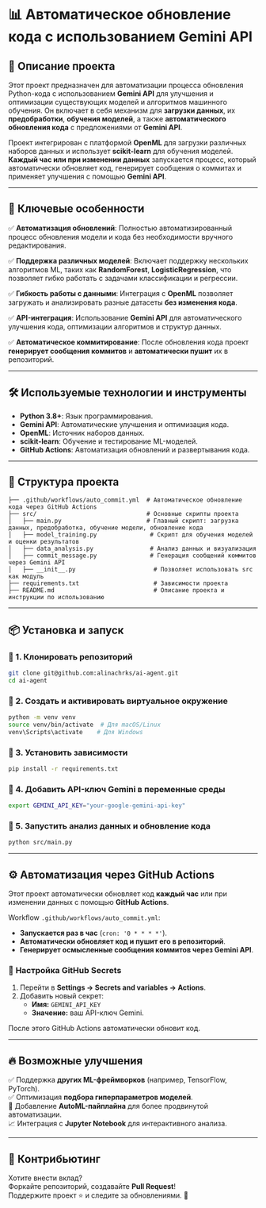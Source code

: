 # 📊 Автоматическое обновление кода с использованием Gemini API

## 📝 Описание проекта
Этот проект предназначен для автоматизации процесса обновления Python-кода с использованием **Gemini API** для улучшения и оптимизации существующих моделей и алгоритмов машинного обучения. Он включает в себя механизм для **загрузки данных**, их **предобработки**, **обучения моделей**, а также **автоматического обновления кода** с предложениями от **Gemini API**.

Проект интегрирован с платформой **OpenML** для загрузки различных наборов данных и использует **scikit-learn** для обучения моделей. **Каждый час или при изменении данных** запускается процесс, который автоматически обновляет код, генерирует сообщения о коммитах и применяет улучшения с помощью **Gemini API**.

---

## 🚀 Ключевые особенности
✅ **Автоматизация обновлений**: Полностью автоматизированный процесс обновления модели и кода без необходимости вручного редактирования.

✅ **Поддержка различных моделей**: Включает поддержку нескольких алгоритмов ML, таких как **RandomForest**, **LogisticRegression**, что позволяет гибко работать с задачами классификации и регрессии.

✅ **Гибкость работы с данными**: Интеграция с **OpenML** позволяет загружать и анализировать разные датасеты **без изменения кода**.

✅ **API-интеграция**: Использование **Gemini API** для автоматического улучшения кода, оптимизации алгоритмов и структур данных.

✅ **Автоматическое коммитирование**: После обновления кода проект **генерирует сообщения коммитов** и **автоматически пушит** их в репозиторий.

---

## 🛠 Используемые технологии и инструменты
- **Python 3.8+**: Язык программирования.
- **Gemini API**: Автоматические улучшения и оптимизация кода.
- **OpenML**: Источник наборов данных.
- **scikit-learn**: Обучение и тестирование ML-моделей.
- **GitHub Actions**: Автоматизация обновлений и развертывания кода.

---

## 📂 Структура проекта
```
├── .github/workflows/auto_commit.yml  # Автоматическое обновление кода через GitHub Actions
├── src/                               # Основные скрипты проекта
│   ├── main.py                        # Главный скрипт: загрузка данных, предобработка, обучение модели, обновление кода
│   ├── model_training.py               # Скрипт для обучения моделей и оценки результатов
│   ├── data_analysis.py                # Анализ данных и визуализация
│   ├── commit_message.py               # Генерация сообщений коммитов через Gemini API
│   ├── __init__.py                      # Позволяет использовать src как модуль
├── requirements.txt                     # Зависимости проекта
├── README.md                            # Описание проекта и инструкции по использованию
```

---

## 📦 Установка и запуск
### 🔹 1. Клонировать репозиторий
```bash
git clone git@github.com:alinachrks/ai-agent.git
cd ai-agent
```

### 🔹 2. Создать и активировать виртуальное окружение
```bash
python -m venv venv
source venv/bin/activate  # Для macOS/Linux
venv\Scripts\activate    # Для Windows
```

### 🔹 3. Установить зависимости
```bash
pip install -r requirements.txt
```

### 🔹 4. Добавить API-ключ Gemini в переменные среды
```bash
export GEMINI_API_KEY="your-google-gemini-api-key"
```

### 🔹 5. Запустить анализ данных и обновление кода
```bash
python src/main.py
```

---

## ⚙️ Автоматизация через GitHub Actions
Этот проект автоматически обновляет код **каждый час** или при изменении данных с помощью **GitHub Actions**.

Workflow `.github/workflows/auto_commit.yml`:
- **Запускается раз в час** (`cron: '0 * * * *'`).
- **Автоматически обновляет код и пушит его в репозиторий**.
- **Генерирует осмысленные сообщения коммитов через Gemini API**.

### 🔑 **Настройка GitHub Secrets**
1. Перейти в **Settings → Secrets and variables → Actions**.
2. Добавить новый секрет:
   - **Имя:** `GEMINI_API_KEY`
   - **Значение:** ваш API-ключ Gemini.

После этого GitHub Actions автоматически обновит код.

---

## 🔥 Возможные улучшения
✅ Поддержка **других ML-фреймворков** (например, TensorFlow, PyTorch).  
✅ Оптимизация **подбора гиперпараметров моделей**.  
🔄 Добавление **AutoML-пайплайна** для более продвинутой автоматизации.  
📈 Интеграция с **Jupyter Notebook** для интерактивного анализа.  

---

## 🤝 Контрибьютинг
Хотите внести вклад?  
Форкайте репозиторий, создавайте **Pull Request**!  
Поддержите проект ⭐ и следите за обновлениями. 🚀
